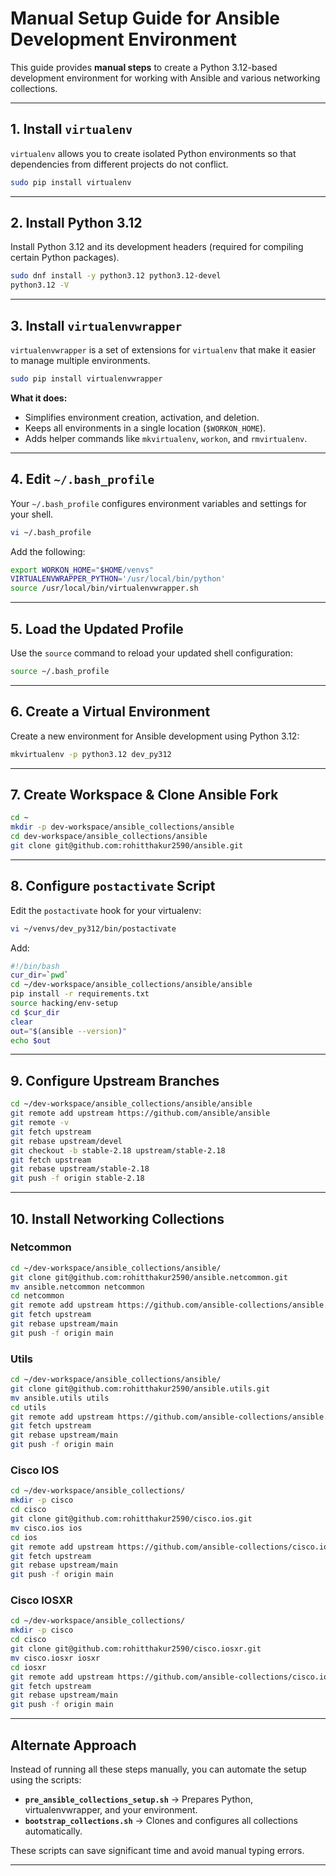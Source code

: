 # Manual Setup Guide for Ansible Development Environment

This guide provides **manual steps** to create a Python 3.12-based development environment for working with Ansible and various networking collections.

---

## 1. Install `virtualenv`

`virtualenv` allows you to create isolated Python environments so that dependencies from different projects do not conflict.

```bash
sudo pip install virtualenv
```

---

## 2. Install Python 3.12

Install Python 3.12 and its development headers (required for compiling certain Python packages).

```bash
sudo dnf install -y python3.12 python3.12-devel
python3.12 -V
```

---

## 3. Install `virtualenvwrapper`

`virtualenvwrapper` is a set of extensions for `virtualenv` that make it easier to manage multiple environments.

```bash
sudo pip install virtualenvwrapper
```

**What it does:**  
- Simplifies environment creation, activation, and deletion.  
- Keeps all environments in a single location (`$WORKON_HOME`).  
- Adds helper commands like `mkvirtualenv`, `workon`, and `rmvirtualenv`.

---

## 4. Edit `~/.bash_profile`

Your `~/.bash_profile` configures environment variables and settings for your shell.

```bash
vi ~/.bash_profile
```

Add the following:

```bash
export WORKON_HOME="$HOME/venvs"
VIRTUALENVWRAPPER_PYTHON='/usr/local/bin/python'
source /usr/local/bin/virtualenvwrapper.sh
```

---

## 5. Load the Updated Profile

Use the `source` command to reload your updated shell configuration:

```bash
source ~/.bash_profile
```

---

## 6. Create a Virtual Environment

Create a new environment for Ansible development using Python 3.12:

```bash
mkvirtualenv -p python3.12 dev_py312
```

---

## 7. Create Workspace & Clone Ansible Fork

```bash
cd ~
mkdir -p dev-workspace/ansible_collections/ansible
cd dev-workspace/ansible_collections/ansible
git clone git@github.com:rohitthakur2590/ansible.git
```

---

## 8. Configure `postactivate` Script

Edit the `postactivate` hook for your virtualenv:

```bash
vi ~/venvs/dev_py312/bin/postactivate
```

Add:

```bash
#!/bin/bash
cur_dir=`pwd`
cd ~/dev-workspace/ansible_collections/ansible/ansible
pip install -r requirements.txt
source hacking/env-setup
cd $cur_dir
clear
out="$(ansible --version)"
echo $out
```

---

## 9. Configure Upstream Branches

```bash
cd ~/dev-workspace/ansible_collections/ansible/ansible
git remote add upstream https://github.com/ansible/ansible
git remote -v
git fetch upstream
git rebase upstream/devel
git checkout -b stable-2.18 upstream/stable-2.18
git fetch upstream
git rebase upstream/stable-2.18
git push -f origin stable-2.18
```

---

## 10. Install Networking Collections

### **Netcommon**
```bash
cd ~/dev-workspace/ansible_collections/ansible/
git clone git@github.com:rohitthakur2590/ansible.netcommon.git
mv ansible.netcommon netcommon
cd netcommon
git remote add upstream https://github.com/ansible-collections/ansible.netcommon
git fetch upstream
git rebase upstream/main
git push -f origin main
```

### **Utils**
```bash
cd ~/dev-workspace/ansible_collections/ansible/
git clone git@github.com:rohitthakur2590/ansible.utils.git
mv ansible.utils utils
cd utils
git remote add upstream https://github.com/ansible-collections/ansible.utils
git fetch upstream
git rebase upstream/main
git push -f origin main
```

### **Cisco IOS**
```bash
cd ~/dev-workspace/ansible_collections/
mkdir -p cisco
cd cisco
git clone git@github.com:rohitthakur2590/cisco.ios.git
mv cisco.ios ios
cd ios
git remote add upstream https://github.com/ansible-collections/cisco.ios
git fetch upstream
git rebase upstream/main
git push -f origin main
```

### **Cisco IOSXR**
```bash
cd ~/dev-workspace/ansible_collections/
mkdir -p cisco
cd cisco
git clone git@github.com:rohitthakur2590/cisco.iosxr.git
mv cisco.iosxr iosxr
cd iosxr
git remote add upstream https://github.com/ansible-collections/cisco.iosxr
git fetch upstream
git rebase upstream/main
git push -f origin main
```

---

## Alternate Approach

Instead of running all these steps manually, you can automate the setup using the scripts:

- **`pre_ansible_collections_setup.sh`** → Prepares Python, virtualenvwrapper, and your environment.  
- **`bootstrap_collections.sh`** → Clones and configures all collections automatically.

These scripts can save significant time and avoid manual typing errors.

---
